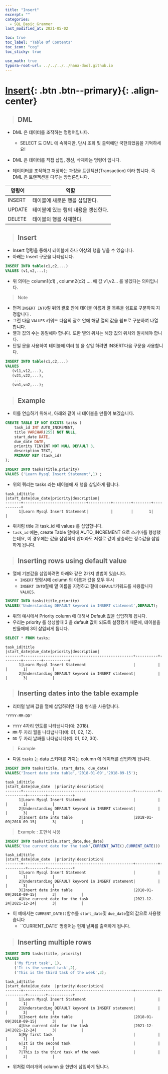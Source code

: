```yaml
---
title: "Insert"
excerpt: ""
categories:
  - SQL_Basic_Grammer
last_modified_at: 2021-05-02

toc: true
toc_label: "Table Of Contents"
toc_icon: "cog"
toc_sticky: true

use_math: true
typora-root-url: ../../../../hana-dool.github.io
---
```


# [Insert](#link){: .btn .btn--primary}{: .align-center}

> ## DML

- DML 은 데이터를 조작하는 명령어입니다.
  - SELECT 도 DML 에 속하지만, 단시 조회 및 출력에만 국한되었음을 기억하세요!

- DML 은 데이터를 직접 삽입, 갱신, 삭제하는 명령어 입니다.
- 데이이터를 조작하고 저장하는 과정을 트렌젝션(Transaction) 이라 합니다. 즉 DML 은 트렌젝션을 다루는 방법론입니다.

| 명령어 | 역할                                |
| ------ | ----------------------------------- |
| INSERT | 테이블에 새로운 행을 삽입한다.      |
| UPDATE | 테이블에 있는 행의 내용을 갱신한다. |
| DELETE | 테이블의 행을 삭제한다.             |

> ## Insert

- Insert 명령을 통해서 테이블에 하나 이상의 행을 넣을 수 있습니다.
- 아래는 Insert 구문을 나타냅니다.

```sql
INSERT INTO table(c1,c2,...)
VALUES (v1,v2,...);
```

- 위 의미는 column1(c1) , column2(c2) .... 에 값 v1,v2... 를 넣겠다는 의미입니다.

> Note

- 먼저 `INSERT INTO`절 뒤의 괄호 안에 테이블 이름과 열 목록을 쉼표로 구분하여 지정합니다 .
- 그런 다음 `VALUES` 키워드 다음의 괄호 안에 해당 열의 값을 쉼표로 구분하여 나열 합니다.
- 열과 값의 수는 동일해야 합니다. 또한 열의 위치는 해당 값의 위치와 일치해야 합니다.
- 단일 문을 사용하여 테이블에 여러 행 을 삽입 하려면 INSERT다음 구문을 사용합니다.

```sql
INSERT INTO table(c1,c2,...)
VALUES 
   (v11,v12,...),
   (v21,v22,...),
    ...
   (vn1,vn2,...);
```

> ## Example 

- 이를 연습하기 위해서, 아래와 같이 새 테이블을 만들어 보겠습니다. 

```sql
CREATE TABLE IF NOT EXISTS tasks (
    task_id INT AUTO_INCREMENT,
    title VARCHAR(255) NOT NULL,
    start_date DATE,
    due_date DATE,
    priority TINYINT NOT NULL DEFAULT 3,
    description TEXT,
    PRIMARY KEY (task_id)
);
```

```sql
INSERT INTO tasks(title,priority)
VALUES ('Learn Mysql Insert Statement',1) ;
```

- 위의 쿼리는 tasks 라는 테이블에 새 행을 삽입하게 됩니다. 

```
task_id|title                       |start_date|due_date|priority|description|
-------+----------------------------+----------+--------+--------+-----------+
      1|Learn Mysql Insert Statement|          |        |       1|           |
```

- 위처럼 title 과 task_id 에 values 를 삽입합니다.
- `task_id` 에는, create Table 할때에 AUTO_INCREMENT 으로 스키마를 형성했는데요, 이 경우에는 값을 삽입하지 않더라도 저절로 값이 상승하는 정수값을 삽입하게 됩니다.

> ## Inserting rows using default value

- 열에 기본값을 삽입하려면 아래와 같은 2가지 방법이 있습니다.
  - `INSERT` 명령시에 column 의 이름과 값을 모두 무시
  - `INSERT INTO`절에 열 이름을 지정하고 절에 `DEFAULT`키워드를 사용합니다 `VALUES`.

```sql
INSERT INTO tasks(title,priority)
VALUES('Understanding DEFAULT keyword in INSERT statement',DEFAULT);
```

- 위의 예시에서 Priority column 에 대해서 Default 값을 삽입하게 됩니다.
- 우리는 priority 를 생성할때 3 을 default 값이 되도록 설정했기 때문에, 테이블을 만들때에 3이 삽입되게 됩니다.

```sql
SELECT * FROM tasks;
```

```
task_id|title                                            |start_date|due_date|priority|description|
-------+-------------------------------------------------+----------+--------+--------+-----------+
      1|Learn Mysql Insert Statement                     |          |        |       1|           |
      2|Understanding DEFAULT keyword in INSERT statement|          |        |       3|           |
```

> ## Inserting dates into the table example

- 리터럴 날짜 값을 열에 삽입하려면 다음 형식을 사용합니다.

```
'YYYY-MM-DD'
```

- `YYYY` 4자리 연도를 나타냅니다(예: 2018).
- `MM` 두 자리 월을 나타냅니다(예: 01, 02, 12).
- `DD` 두 자리 날짜를 나타냅니다(예: 01, 02, 30).

> Example 

- 다음 `tasks` 는 data 스키마를 가지는 column 에 데이터를 삽입하게 됩니다.

```sql
INSERT INTO tasks(title, start_date, due_date)
VALUES('Insert date into table','2018-01-09','2018-09-15');
```

```
task_id|title                                            |start_date|due_date  |priority|description|
-------+-------------------------------------------------+----------+----------+--------+-----------+
      1|Learn Mysql Insert Statement                     |          |          |       1|           |
      2|Understanding DEFAULT keyword in INSERT statement|          |          |       3|           |
      3|Insert date into table                           |2018-01-09|2018-09-15|       3|           |
```

> Example : 표현식 사용

```sql
INSERT INTO tasks(title,start_date,due_date)
VALUES('Use current date for the task',CURRENT_DATE(),CURRENT_DATE())
```

```
task_id|title                                            |start_date|due_date  |priority|description|
-------+-------------------------------------------------+----------+----------+--------+-----------+
      1|Learn Mysql Insert Statement                     |          |          |       1|           |
      2|Understanding DEFAULT keyword in INSERT statement|          |          |       3|           |
      3|Insert date into table                           |2018-01-09|2018-09-15|       3|           |
      4|Use current date for the task                    |2021-12-24|2021-12-24|       3|           |
```

- 이 예에서는 `CURRENT_DATE()`함수를 `start_date`및 `due_date`열의 값으로 사용했습니다
  - ``CURRENT_DATE` 명령어는 현재 날짜를 출력하게 됩니다.

> ## Inserting multiple rows

```sql
INSERT INTO tasks(title, priority)
VALUES
	('My first task', 1),
	('It is the second task',2),
	('This is the third task of the week',3);
```

```
task_id|title                                            |start_date|due_date  |priority|description|
-------+-------------------------------------------------+----------+----------+--------+-----------+
      1|Learn Mysql Insert Statement                     |          |          |       1|           |
      2|Understanding DEFAULT keyword in INSERT statement|          |          |       3|           |
      3|Insert date into table                           |2018-01-09|2018-09-15|       3|           |
      4|Use current date for the task                    |2021-12-24|2021-12-24|       3|           |
      5|My first task                                    |          |          |       1|           |
      6|It is the second task                            |          |          |       2|           |
      7|This is the third task of the week               |          |          |       3|           |
```

- 위처럼 여러개의 column 을 한번에 삽입하게 됩니다. 

